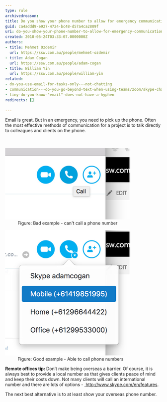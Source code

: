 ```yaml
---
type: rule
archivedreason: 
title: Do you show your phone number to allow for emergency communication?
guid: ca4addd9-e927-4724-bc48-d57a4ca2809f
uri: do-you-show-your-phone-number-to-allow-for-emergency-communication
created: 2010-05-24T03:33:07.0000000Z
authors:
- title: Mehmet Ozdemir
  url: https://ssw.com.au/people/mehmet-ozdemir
- title: Adam Cogan
  url: https://ssw.com.au/people/adam-cogan
- title: William Yin
  url: https://ssw.com.au/people/william-yin
related:
- do-you-use-email-for-tasks-only---not-chatting
- communication---do-you-go-beyond-text-when-using-teams/zoom/skype-chat
- tiny-do-you-know-"email"-does-not-have-a-hyphen
redirects: []

---
```



<div><span class="s1"> Email is great. But in an emergency, you need to pick up the phone. Often the most effective methods of communication for a project is to talk directly to colleagues and clients on the phone.</span><br></div>
<br><excerpt class='endintro'></excerpt><br>
<dl class="badImage"><dt>
      <img src="skype-phonenumber-bad.jpg" alt="skype-phonenumber-bad.jpg" />
   </dt><dd>Figure: Bad example - can't call a phone number</dd></dl><dl class="goodImage"><dt>
      <img src="skype-phonenumber-good.jpg" alt="skype-phonenumber-good.jpg" />
   </dt><dd>Figure: Good example - Able to call phone numbers</dd></dl><p>
   <b>Remote offices tip: </b>Don’t make being overseas a barrier. ​Of course,​ it is always best to provide a local number as that gives clients peace of mind and keep their costs down. Not many clients will call an international number and there are lots of options - <a href="http://www.skype.com/en/features/"> 
      <span class="s1">http://www.skype.com/en/features</span></a>.</p><p>The next best alternative is to at least show your overseas phone number.​<br></p>


